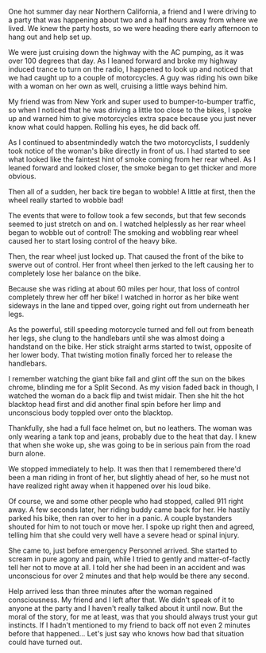 One hot summer day near Northern California, a friend and I were driving to a party that was happening about two and a half hours away from where we lived. We knew the party hosts, so we were heading there early afternoon to hang out and help set up. 

We were just cruising down the highway with the AC pumping, as it was over 100 degrees that day. As I leaned forward and broke my highway induced trance to turn on the radio, I happened to look up and noticed that we had caught up to a couple of motorcycles. A guy was riding his own bike with a woman on her own as well, cruising a little ways behind him. 

My friend was from New York and super used to bumper-to-bumper traffic, so when I noticed that he was driving a little too close to the bikes, I spoke up and warned him to give motorcycles extra space because you just never know what could happen. Rolling his eyes, he did back off. 

As I continued to absentmindedly watch the two motorcyclists, I suddenly took notice of the woman's bike directly in front of us. I had started to see what looked like the faintest hint of smoke coming from her rear wheel. As I leaned forward and looked closer, the smoke began to get thicker and more obvious. 

Then all of a sudden, her back tire began to wobble! A little at first, then the wheel really started to wobble bad! 

The events that were to follow took a few seconds, but that few seconds seemed to just stretch on and on. I watched helplessly as her rear wheel began to wobble out of control! The smoking and wobbling rear wheel caused her to start losing control of the heavy bike. 

Then, the rear wheel just locked up. That caused the front of the bike to swerve out of control. Her front wheel then jerked to the left causing her to completely lose her balance on the bike. 

Because she was riding at about 60 miles per hour, that loss of control completely threw her off her bike! I watched in horror as her bike went sideways in the lane and tipped over, going right out from underneath her legs. 

As the powerful, still speeding motorcycle turned and fell out from beneath her legs, she clung to the handlebars until she was almost doing a handstand on the bike. Her stick straight arms started to twist, opposite of her lower body. That twisting motion finally forced her to release the handlebars. 

I remember watching the giant bike fall and glint off the sun on the bikes chrome, blinding me for a Split Second. As my vision faded back in though, I watched the woman do a back flip and twist midair. Then she hit the hot blacktop head first and did another final spin before her limp and unconscious body toppled over onto the blacktop. 

Thankfully, she had a full face helmet on, but no leathers. The woman was only wearing a tank top and jeans, probably due to the heat that day. I knew that when she woke up, she was going to be in serious pain from the road burn alone. 

We stopped immediately to help. It was then that I remembered there'd been a man riding in front of her, but slightly ahead of her, so he must not have realized right away when it happened over his loud bike. 

Of course, we and some other people who had stopped, called 911 right away. A few seconds later, her riding buddy came back for her. He hastily parked his bike, then ran over to her in a panic. A couple bystanders shouted for him to not touch or move her. I spoke up right then and agreed, telling him that she could very well have a severe head or spinal injury. 

She came to, just before emergency Personnel arrived. She started to scream in pure agony and pain, while I tried to gently and matter-of-factly tell her not to move at all. I told her she had been in an accident and was unconscious for over 2 minutes and that help would be there any second. 

Help arrived less than three minutes after the woman regained consciousness. My friend and I left after that. We didn't speak of it to anyone at the party and I haven't really talked about it until now. But the moral of the story, for me at least, was that you should always trust your gut instincts. If I hadn't mentioned to my friend to back off not even 2 minutes before that happened... Let's just say who knows how bad that situation could have turned out.